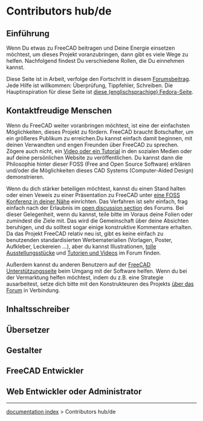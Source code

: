 # Contributors hub/de
## Einführung

Wenn Du etwas zu FreeCAD beitragen und Deine Energie einsetzen möchtest, um dieses Projekt voranzubringen, dann gibt es viele Wege zu helfen. Nachfolgend findest Du verschiedene Rollen, die Du einnehmen kannst.

Diese Seite ist in Arbeit, verfolge den Fortschritt in diesem [Forumsbeitrag](https://forum.freecadweb.org/viewtopic.php?f=21&t=21533). Jede Hilfe ist willkommen: Überprüfung, Tippfehler, Schreiben. Die Hauptinspiration für diese Seite ist [diese (englischsprachige) Fedora-Seite](https://fedoraproject.org/wiki/Join#People_Person).

## Kontaktfreudige Menschen 

Wenn du FreeCAD weiter voranbringen möchtest, ist eine der einfachsten Möglichkeiten, dieses Projekt zu fördern. FreeCAD braucht Botschafter, um ein größeres Publikum zu erreichen.Du kannst einfach damit beginnen, mit deinen Verwandten und engen Freunden über FreeCAD zu sprechen. Zögere auch nicht, ein [Video oder ein Tutorial](https://forum.freecadweb.org/viewforum.php?f=36) in den sozialen Medien oder auf deine persönlichen Website zu veröffentlichen. Du kannst dann die Philosophie hinter dieser FOSS (Free and Open Source Software) erklären und/oder die Möglichkeiten dieses CAD Systems (Computer-Aided Design) demonstrieren.

Wenn du dich stärker beteiligen möchtest, kannst du einen Stand halten oder einen Veweis zu einer Präsentation zu FreeCAD unter [eine FOSS Konferenz in deiner Nähe](https://en.wikipedia.org/wiki/List_of_free-software_events) einrichten. Das Verfahren ist sehr einfach, frag einfach nach der Erlaubnis im [open discussion section](https://forum.freecadweb.org/viewforum.php?f=8) des Forums. Bei dieser Gelegenheit, wenn du kannst, teile bitte im Voraus deine Folien oder zumindest die Ziele mit. Das wird die Gemeinschaft über deine Absichten beruhigen, und du solltest sogar einige konstruktive Kommentare erhalten. Da das Projekt FreeCAD relativ neu ist, gibt es keine einfach zu benutzenden standardisierten Werbematerialien (Vorlagen, Poster, Aufkleber, Leckereien \...), aber du kannst Illustrationen, [tolle Ausstellungsstücke](https://forum.freecadweb.org/viewforum.php?f=24) und [Tutorien und Videos](https://forum.freecadweb.org/viewforum.php?f=36) im Forum finden.

Außerdem kannst du anderen Benutzern auf der [FreeCAD Unterstützungsseite](https://forum.freecadweb.org/viewforum.php?f=3) beim Umgang mit der Software helfen. Wenn du bei der Vermarktung helfen möchtest, indem du z.B. eine Strategie ausarbeitest, setze dich bitte mit den Konstrukteuren des Projekts [über das Forum](https://forum.freecadweb.org/viewforum.php?f=34) in Verbindung.

## Inhaltsschreiber

## Übersetzer

## Gestalter

## FreeCAD Entwickler 

## Web Entwickler oder Administrator

---
[documentation index](../README.md) > Contributors hub/de
